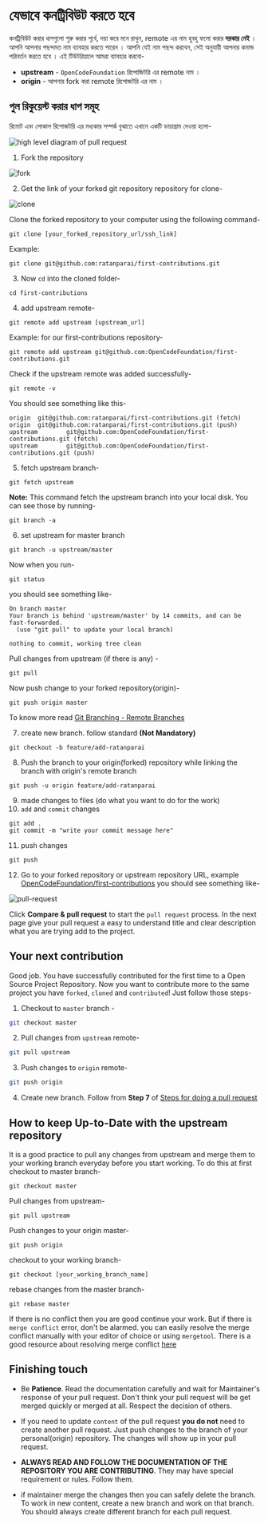 # যেভাবে কনট্রিবিউট করতে হবে

কনট্রিবিউট করার ধাপগুলো শুরু করার পূর্বে, দয়া করে মনে রাখুন, remote এর নাম হুবহু ফলো করার **দরকার নেই** । আপনি আপনার পছন্দমত নাম ব্যাবহার করতে পারেন । আপনি যেই নাম পছন্দ করবেন, সেই অনুযায়ী আপনার কমান্ড পরিবর্তন করতে হবে । এই টিউটরিয়ালে আমরা ব্যাবহার করবো-

- **upstream** - `OpenCodeFoundation` রিপোজিটরি এর remote নাম ।
- **origin** - আপনার fork করা remote রিপোজটরি এর নাম । 

## পুল রিকুয়েস্ট করার ধাপ সমূহ
রিমোট এবং লোকাল রিপোজটরি এর মধ্যকার সম্পর্ক বুঝাতে এখানে একটি ডায়াগ্রাম দেওয়া হলো-

![high level diagram of pull request](images/remote.png)

1. Fork the repository

![fork](images/fork.png)

2. Get the link of your forked git repository repository for clone-

![clone](images/clone.png)

Clone the forked repository to your computer using the following command-

```
git clone [your_forked_repository_url/ssh_link]
```

Example:

```
git clone git@github.com:ratanparai/first-contributions.git
```

3. Now `cd` into the cloned folder-

```
cd first-contributions
```

4. add upstream remote-

```
git remote add upstream [upstream_url]
```

Example: for our first-contributions repository-

```
git remote add upstream git@github.com:OpenCodeFoundation/first-contributions.git
```

Check if the upstream remote was added successfully-

```
git remote -v
```

You should see something like this-

```
origin  git@github.com:ratanparai/first-contributions.git (fetch)
origin  git@github.com:ratanparai/first-contributions.git (push)
upstream        git@github.com:OpenCodeFoundation/first-contributions.git (fetch)
upstream        git@github.com:OpenCodeFoundation/first-contributions.git (push)
```

5. fetch upstream branch-

```
git fetch upstream
```

**Note:** This command fetch the upstream branch into your local disk. You can see those by running-

```
git branch -a
```

6. set upstream for master branch

```
git branch -u upstream/master
```

Now when you run-

```
git status
```

you should see something like-

```
On branch master
Your branch is behind 'upstream/master' by 14 commits, and can be fast-forwarded.
  (use "git pull" to update your local branch)

nothing to commit, working tree clean
```

Pull changes from upstream (if there is any) -

```
git pull
```

Now push change to your forked repository(origin)-

```
git push origin master
```

To know more read [Git Branching - Remote Branches](https://git-scm.com/book/en/v2/Git-Branching-Remote-Branches)

7. create new branch. follow standard **(Not Mandatory)**

```
git checkout -b feature/add-ratanparai
```

8. Push the branch to your origin(forked) repository while linking the branch with origin's remote branch

```
git push -u origin feature/add-ratanparai
```

9. made changes to files (do what you want to do for the work)
10. `add` and `commit` changes

```
git add .
git commit -m "write your commit message here"
```

11. push changes

```
git push
```

12. Go to your forked repository or upstream repository URL, example [OpenCodeFoundation/first-contributions](https://github.com/ratanparai/first-contributions) you should see something like-

![pull-request](images/compareandpull.png)

Click **Compare & pull request** to start the `pull request` process. In the next page give your pull request a easy to understand title and clear description what you are trying add to the project.


## Your next contribution
Good job. You have successfully contributed for the first time to a Open Source Project Repository. Now you want to contribute more to the same project you have `forked`, `cloned` and `contributed`! Just follow those steps-


1. Checkout to `master` branch -

```bash
git checkout master
```

2. Pull changes from `upstream` remote-

```bash
git pull upstream
```

3. Push changes to `origin` remote-

```bash
git push origin
```

4. Create new branch. Follow from **Step 7** of [Steps for doing a pull request](#steps-for-doing-a-pull-request)

## How to keep Up-to-Date with the upstream repository

It is a good practice to pull any changes from upstream and merge them to your working branch everyday before you start working. To do this at first checkout to master branch-

```
git checkout master
```

Pull changes from upstream-

```
git pull upstream
```

Push changes to your origin master-

```
git push origin
```

checkout to your working branch-

```
git checkout [your_working_branch_name]
```

rebase changes from the master branch-

```
git rebase master
```

If there is no conflict then you are good continue your work. But if there is `merge conflict` error, don't be alarmed. you can easily resolve the merge conflict manually with your editor of choice or using `mergetool`. There is a good resource about resolving merge conflict [here](https://gist.github.com/karenyyng/f19ff75c60f18b4b8149)


## Finishing touch

- Be **Patience**. Read the documentation carefully and wait for Maintainer's response of your pull request. Don't think your pull request will be get merged quickly or merged at all. Respect the decision of others.

- If you need to update `content` of the pull request **you do not** need to create another pull request. Just push changes to the branch of your personal(origin) repository. The changes will show up in your pull request.

- **ALWAYS READ AND FOLLOW THE DOCUMENTATION OF THE REPOSITORY YOU ARE CONTRIBUTING**. They may have special requirement or rules. Follow them.

- if maintainer merge the changes then you can safely delete the branch. To work in new content, create a new branch and work on that branch. You should always create different branch for each pull request.
